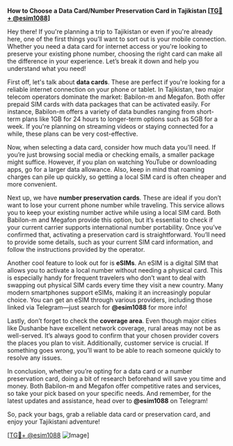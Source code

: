**How to Choose a Data Card/Number Preservation Card in Tajikistan [[TG💪+ @esim1088](https://t.me/s/esim1088)]**

Hey there! If you're planning a trip to Tajikistan or even if you're already here, one of the first things you’ll want to sort out is your mobile connection. Whether you need a data card for internet access or you're looking to preserve your existing phone number, choosing the right card can make all the difference in your experience. Let’s break it down and help you understand what you need!

First off, let's talk about **data cards**. These are perfect if you're looking for a reliable internet connection on your phone or tablet. In Tajikistan, two major telecom operators dominate the market: Babilon-m and Megafon. Both offer prepaid SIM cards with data packages that can be activated easily. For instance, Babilon-m offers a variety of data bundles ranging from short-term plans like 1GB for 24 hours to longer-term options such as 5GB for a week. If you're planning on streaming videos or staying connected for a while, these plans can be very cost-effective.

Now, when selecting a data card, consider how much data you'll need. If you’re just browsing social media or checking emails, a smaller package might suffice. However, if you plan on watching YouTube or downloading apps, go for a larger data allowance. Also, keep in mind that roaming charges can pile up quickly, so getting a local SIM card is often cheaper and more convenient.

Next up, we have **number preservation cards**. These are ideal if you don’t want to lose your current phone number while traveling. This service allows you to keep your existing number active while using a local SIM card. Both Babilon-m and Megafon provide this option, but it’s essential to check if your current carrier supports international number portability. Once you’ve confirmed that, activating a preservation card is straightforward. You’ll need to provide some details, such as your current SIM card information, and follow the instructions provided by the operator.

Another cool feature to look out for is **eSIMs**. An eSIM is a digital SIM that allows you to activate a local number without needing a physical card. This is especially handy for frequent travelers who don’t want to deal with swapping out physical SIM cards every time they visit a new country. Many modern smartphones support eSIMs, making it an increasingly popular choice. You can get an eSIM through various providers, including those linked via Telegram—just search for **@esim1088** for more info!

Lastly, don’t forget to check the **coverage area**. Even though major cities like Dushanbe have excellent network coverage, rural areas may not be as well-served. It’s always good to confirm that your chosen provider covers the places you plan to visit. Additionally, customer service is crucial. If something goes wrong, you’ll want to be able to reach someone quickly to resolve any issues.

In conclusion, whether you’re opting for a data card or a number preservation card, doing a bit of research beforehand will save you time and money. Both Babilon-m and Megafon offer competitive rates and services, so take your pick based on your specific needs. And remember, for the latest updates and assistance, head over to **@esim1088** on Telegram! 

So, pack your bags, grab a reliable data card or preservation card, and enjoy your Tajikistani adventure! 

[[TG💪+ @esim1088](https://t.me/s/esim1088) ![Image](https://i.postimg.cc/Y0z9fWf4/image.png)]